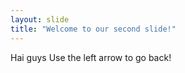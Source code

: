 ```yaml
---
layout: slide
title: "Welcome to our second slide!"
---
```

 Hai guys
Use the left arrow to go back!
